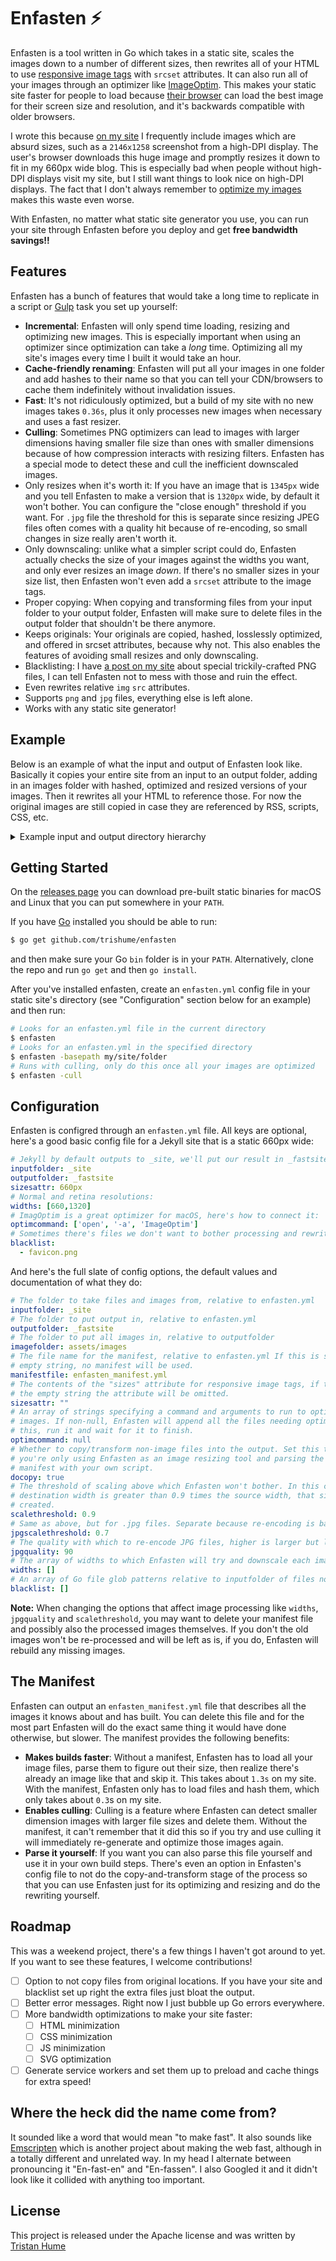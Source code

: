 # Enfasten ⚡️

Enfasten is a tool written in Go which takes in a static site, scales the images down to a number of different sizes, then rewrites all of your HTML to use [responsive image tags](https://developer.mozilla.org/en-US/docs/Learn/HTML/Multimedia_and_embedding/Responsive_images) with `srcset` attributes. It can also run all of your images through an optimizer like [ImageOptim](https://imageoptim.com/mac).
This makes your static site faster for people to load because [their browser](http://caniuse.com/#feat=srcset) can load the best image for their screen size and resolution, and it's backwards compatible with older browsers.

I wrote this because [on my site](http://thume.ca/) I frequently include images which are absurd sizes, such as a `2146x1258` screenshot from a high-DPI display. The user's browser downloads this huge image and promptly resizes it down to fit in my 660px wide blog. This is especially bad when people without high-DPI displays visit my site, but I still want things to look nice on high-DPI displays. The fact that I don't always remember to [optimize my images](https://blog.codinghorror.com/zopfli-optimization-literally-free-bandwidth/) makes this waste even worse.

With Enfasten, no matter what static site generator you use, you can run your site through Enfasten before you deploy and get **free bandwidth savings!!**

## Features

Enfasten has a bunch of features that would take a long time to replicate in a script or [Gulp](https://gulpjs.com/) task you set up yourself:

- **Incremental**: Enfasten will only spend time loading, resizing and optimizing new images. This is especially important when using an optimizer since optimization can take a *long* time. Optimizing all my site's images every time I built it would take an hour.
- **Cache-friendly renaming**: Enfasten will put all your images in one folder and add hashes to their name so that you can tell your CDN/browsers to cache them indefinitely without invalidation issues.
- **Fast**: It's not ridiculously optimized, but a build of my site with no new images takes `0.36s`, plus it only processes new images when necessary and uses a fast resizer.
- **Culling**: Sometimes PNG optimizers can lead to images with larger dimensions having smaller file size than ones with smaller dimensions because of how compression interacts with resizing filters. Enfasten has a special mode to detect these and cull the inefficient downscaled images.
- Only resizes when it's worth it: If you have an image that is `1345px` wide and you tell Enfasten to make a version that is `1320px` wide, by default it won't bother. You can configure the "close enough" threshold if you want. For `.jpg` file the threshold for this is separate since resizing JPEG files often comes with a quality hit because of re-encoding, so small changes in size really aren't worth it.
- Only downscaling: unlike what a simpler script could do, Enfasten actually checks the size of your images against the widths you want, and only ever resizes an image *down*. If there's no smaller sizes in your size list, then Enfasten won't even add a `srcset` attribute to the image tags.
- Proper copying: When copying and transforming files from your input folder to your output folder, Enfasten will make sure to delete files in the output folder that shouldn't be there anymore.
- Keeps originals: Your originals are copied, hashed, losslessly optimized, and offered in srcset attributes, because why not. This also enables the features of avoiding small resizes and only downscaling.
- Blacklisting: I have [a post on my site](http://thume.ca/projects/2012/11/14/magic-png-files/) about special trickily-crafted PNG files, I can tell Enfasten not to mess with those and ruin the effect.
- Even rewrites relative `img` `src` attributes.
- Supports `png` and `jpg` files, everything else is left alone.
- Works with any static site generator!

## Example

Below is an example of what the input and output of Enfasten look like. Basically it copies your entire site from an input to an output folder, adding in an images folder with hashed, optimized and resized versions of your images. Then it rewrites all your HTML to reference those. For now the original images are still copied in case they are referenced by RSS, scripts, CSS, etc.

<details>
  <summary>Example input and output directory hierarchy</summary>
<p>


```
test
├── _fastsite
...
│  ├── archive.html
│  ├── assets
│  │  ├── images
│  │  │  ├── 1-bing-4da5feb8-original.png
│  │  │  ├── 1-ddg-eb1bf143-original.png
│  │  │  ├── 1-google-6efffef5-original.png
│  │  │  ├── 1-samuru-93e3f1fc-660px.png
│  │  │  ├── 1-samuru-93e3f1fc-original.png
│  │  │  ├── 2-bing-078cbd23-original.png
│  │  │  ├── 2-ddg-68249286-original.png
│  │  │  ├── 2-google-c8456412-original.png
│  │  │  ├── 2-samuru-c6b17722-660px.png
│  │  │  ├── 2-samuru-c6b17722-original.png
│  │  │  ├── 3-google-caf9e182-original.png
│  │  │  ├── Beowulf-f3168a7d-660px.png
│  │  │  ├── Beowulf-f3168a7d-1320px.png
│  │  │  ├── Beowulf-f3168a7d-original.png
│  │  │  ├── canus-loot-6549ac19-original.jpg
│  │  │  ├── case-6b5e62c5-original.jpg
...
│  │  ├── postassets
...
│  │  │  ├── hackEnglish
│  │  │  │  ├── Beowulf.png
│  │  │  │  ├── Colours-of-Gatsby.png
│  │  │  │  ├── lotf-1.png
│  │  │  │  ├── lotf-2.png
│  │  │  │  └── markov-poster.png
...
│  │  │  ├── keyboardhw
│  │  │  │  ├── canus-loot.jpg
│  │  │  │  ├── case.jpg
...
│  │  │  ├── search
│  │  │  │  ├── 1-bing.png
│  │  │  │  ├── 1-ddg.png
│  │  │  │  ├── 1-google.png
│  │  │  │  ├── 1-samuru.png
│  │  │  │  ├── 2-bing.png
│  │  │  │  ├── 2-ddg.png
│  │  │  │  ├── 2-google.png
│  │  │  │  ├── 2-samuru.png
│  │  │  │  └── 3-google.png
...
├── _site
...
│  ├── archive.html
│  ├── assets
│  │  ├── postassets
...
│  │  │  ├── hackEnglish
│  │  │  │  ├── Beowulf.png
│  │  │  │  ├── Colours-of-Gatsby.png
│  │  │  │  ├── lotf-1.png
│  │  │  │  ├── lotf-2.png
│  │  │  │  └── markov-poster.png
...
│  │  │  ├── keyboardhw
│  │  │  │  ├── canus-loot.jpg
│  │  │  │  ├── case.jpg
...
│  │  │  ├── search
│  │  │  │  ├── 1-bing.png
│  │  │  │  ├── 1-ddg.png
│  │  │  │  ├── 1-google.png
│  │  │  │  ├── 1-samuru.png
│  │  │  │  ├── 2-bing.png
│  │  │  │  ├── 2-ddg.png
│  │  │  │  ├── 2-google.png
│  │  │  │  ├── 2-samuru.png
│  │  │  │  └── 3-google.png
...
├── enfasten.yml
└── enfasten_manifest.yml
```

</p></details>

## Getting Started

On the [releases page](https://github.com/trishume/enfasten/releases) you can download pre-built static binaries for macOS and Linux that you can put somewhere in your `PATH`.

If you have [Go](https://golang.org/) installed you should be able to run:

```bash
$ go get github.com/trishume/enfasten
```

and then make sure your Go `bin` folder is in your `PATH`. Alternatively, clone the repo and run `go get` and then `go install`.

After you've installed enfasten, create an `enfasten.yml` config file in your static site's directory (see "Configuration" section below for an example) and then run:

```bash
# Looks for an enfasten.yml file in the current directory
$ enfasten
# Looks for an enfasten.yml in the specified directory
$ enfasten -basepath my/site/folder
# Runs with culling, only do this once all your images are optimized
$ enfasten -cull
```

## Configuration

Enfasten is configred through an `enfasten.yml` file. All keys are optional, here's a good basic config file for a Jekyll site that is a static 660px wide:

```yaml
# Jekyll by default outputs to _site, we'll put our result in _fastsite
inputfolder: _site
outputfolder: _fastsite
sizesattr: 660px
# Normal and retina resolutions:
widths: [660,1320]
# ImagOptim is a great optimizer for macOS, here's how to connect it:
optimcommand: ['open', '-a', 'ImageOptim']
# Sometimes there's files we don't want to bother processing and rewriting
blacklist:
  - favicon.png
```

And here's the full slate of config options, the default values and documentation of what they do:

```yaml
# The folder to take files and images from, relative to enfasten.yml
inputfolder: _site
# The folder to put output in, relative to enfasten.yml
outputfolder: _fastsite
# The folder to put all images in, relative to outputfolder
imagefolder: assets/images
# The file name for the manifest, relative to enfasten.yml If this is set to the
# empty string, no manifest will be used.
manifestfile: enfasten_manifest.yml
# The contents of the "sizes" attribute for responsive image tags, if this is
# the empty string the attribute will be omitted.
sizesattr: ""
# An array of strings specifying a command and arguments to run to optimize
# images. If non-null, Enfasten will append all the files needing optimization to
# this, run it and wait for it to finish.
optimcommand: null
# Whether to copy/transform non-image files into the output. Set this to false if
# you're only using Enfasten as an image resizing tool and parsing the generated
# manifest with your own script.
docopy: true
# The threshold of scaling above which Enfasten won't bother. In this case if the
# destination width is greater than 0.9 times the source width, that size won't be
# created.
scalethreshold: 0.9
# Same as above, but for .jpg files. Separate because re-encoding is bad.
jpgscalethreshold: 0.7
# The quality with which to re-encode JPG files, higher is larger but less lossy.
jpgquality: 90
# The array of widths to which Enfasten will try and downscale each image
widths: []
# An array of Go file glob patterns relative to inputfolder of files not to process
blacklist: []
```

**Note:** When changing the options that affect image processing like `widths`, `jpgquality` and `scalethreshold`, you may want to delete your manifest file and possibly also the processed images themselves. If you don't the old images won't be re-processed and will be left as is, if you do, Enfasten will rebuild any missing images.

## The Manifest

Enfasten can output an `enfasten_manifest.yml` file that describes all the images it knows about and has built. You can delete this file and for the most part Enfasten will do the exact same thing it would have done otherwise, but slower. The manifest provides the following benefits:

- **Makes builds faster**: Without a manifest, Enfasten has to load all your image files, parse them to figure out their size, then realize there's already an image like that and skip it. This takes about `1.3s` on my site. With the manifest, Enfasten only has to load files and hash them, which only takes about `0.3`s on my site.
- **Enables culling**: Culling is a feature where Enfasten can detect smaller dimension images with larger file sizes and delete them. Without the manifest, it can't remember that it did this so if you try and use culling it will immediately re-generate and optimize those images again.
- **Parse it yourself**: If you want you can also parse this file yourself and use it in your own build steps. There's even an option in Enfasten's config file to not do the copy-and-transform stage of the process so that you can use Enfasten just for its optimizing and resizing and do the rewriting yourself.

## Roadmap

This was a weekend project, there's a few things I haven't got around to yet. If you want to see these features, I welcome contributions!

- [ ] Option to not copy files from original locations. If you have your site and blacklist set up right the extra files just bloat the output.
- [ ] Better error messages. Right now I just bubble up Go errors everywhere.
- [ ] More bandwidth optimizations to make your site faster:
    - [ ] HTML minimization
    - [ ] CSS minimization
    - [ ] JS minimization
    - [ ] SVG optimization
- [ ] Generate service workers and set them up to preload and cache things for extra speed!

## Where the heck did the name come from?

It sounded like a word that would mean "to make fast". It also sounds like [Emscripten](https://github.com/kripken/emscripten) which is another project about making the web fast, although in a totally different and unrelated way. In my head I alternate between pronouncing it "En-fast-en" and "En-fassen". I also Googled it and it didn't look like it collided with anything too important.

## License

This project is released under the Apache license and was written by [Tristan Hume](http://thume.ca/)

